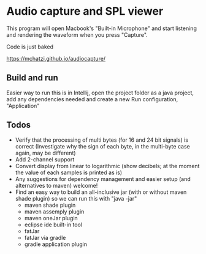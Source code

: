 # Audio capture and SPL viewer
This program will open Macbook's "Built-in Microphone" and start listening and rendering the waveform when you press "Capture". 

Code is just baked

https://mchatzi.github.io/audiocapture/

## Build and run
Easier way to run this is in Intellij, open the project folder as a java project, add any dependencies needed and create a new Run configuration, "Application"

## Todos
* Verify that the processing of multi bytes (for 16 and 24 bit signals) is correct (Investigate why the sign of each byte, in the multi-byte case again, may be different)
* Add 2-channel support
* Convert display from linear to logarithmic (show decibels; at the moment the value of each samples is printed as is)
* Any suggestions for dependency management and easier setup (and alternatives to maven) welcome!
* Find an easy way to build an all-inclusive jar (with or without maven shade plugin) so we can run this with "java -jar"
    * maven shade plugin
    * maven assemply plugin
    * maven oneJar plugin
    * eclipse ide built-in tool
    * fatJar
    * fatJar via gradle
    * gradle application plugin
